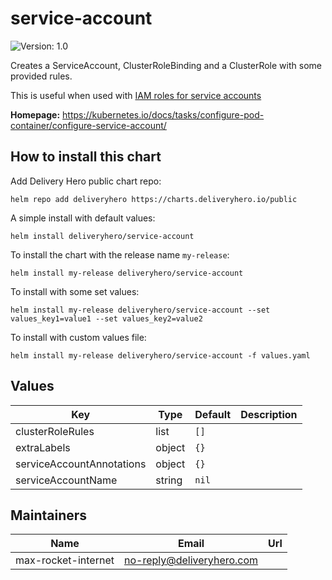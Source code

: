 # service-account

![Version: 1.0](https://img.shields.io/badge/Version-1.0-informational?style=flat-square)

Creates a ServiceAccount, ClusterRoleBinding and a ClusterRole with some provided rules.

This is useful when used with [IAM roles for service accounts](https://docs.aws.amazon.com/eks/latest/userguide/iam-roles-for-service-accounts.html)

**Homepage:** <https://kubernetes.io/docs/tasks/configure-pod-container/configure-service-account/>

## How to install this chart

Add Delivery Hero public chart repo:

```console
helm repo add deliveryhero https://charts.deliveryhero.io/public
```

A simple install with default values:

```console
helm install deliveryhero/service-account
```

To install the chart with the release name `my-release`:

```console
helm install my-release deliveryhero/service-account
```

To install with some set values:

```console
helm install my-release deliveryhero/service-account --set values_key1=value1 --set values_key2=value2
```

To install with custom values file:

```console
helm install my-release deliveryhero/service-account -f values.yaml
```

## Values

| Key | Type | Default | Description |
|-----|------|---------|-------------|
| clusterRoleRules | list | `[]` |  |
| extraLabels | object | `{}` |  |
| serviceAccountAnnotations | object | `{}` |  |
| serviceAccountName | string | `nil` |  |

## Maintainers

| Name | Email | Url |
| ---- | ------ | --- |
| max-rocket-internet | no-reply@deliveryhero.com |  |

